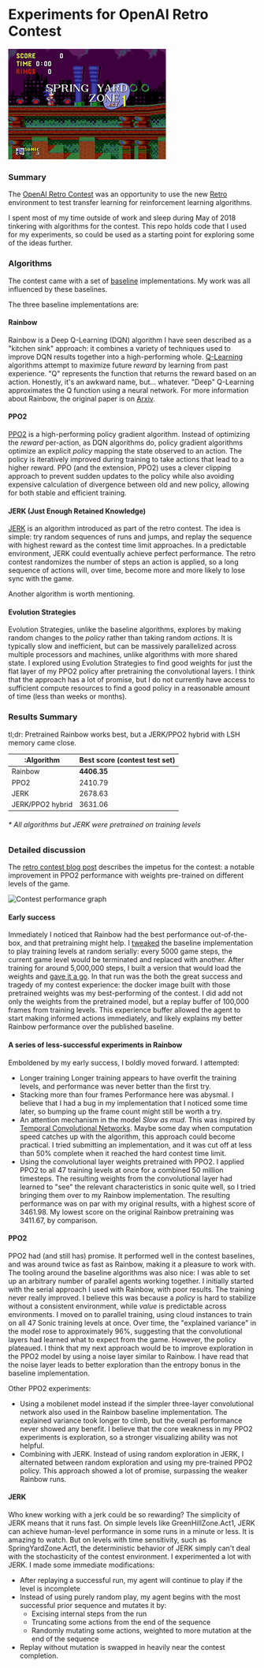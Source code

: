 # Experiments for OpenAI Retro Contest

![Example video](./example.gif "An example round of sonic")

### Summary
The [OpenAI Retro Contest](https://contest.openai.com/) was an opportunity to use the new [Retro](https://github.com/openai/retro) environment to test transfer learning for reinforcement learning algorithms.

I spent most of my time outside of work and sleep during May of 2018 tinkering with algorithms for the contest. This repo holds code that I used for my experiments, so could be used as a starting point for exploring some of the ideas further.

### Algorithms
The contest came with a set of [baseline](https://github.com/openai/retro-baselines) implementations. My work was all influenced by these baselines.

The three baseline implementations are:

#### Rainbow
Rainbow is a Deep Q-Learning (DQN) algorithm I have seen described as a "kitchen sink" approach: it combines a variety of techniques used to improve DQN results together into a high-performing whole. [Q-Learning](https://en.wikipedia.org/wiki/Q-learning) algorithms attempt to maximize future _reward_ by learning from past experience. "Q" represents the function that returns the reward based on an action. Honestly, it's an awkward name, but... whatever. "Deep" Q-Learning approximates the Q function using a neural network. For more information about Rainbow, the original paper is on [Arxiv](https://arxiv.org/abs/1710.02298).

#### PPO2
[PPO2](https://blog.openai.com/openai-baselines-ppo/) is a high-performing policy gradient algorithm. Instead of optimizing the _reward_ per-action, as DQN algorithms do, policy gradient algorithms optimize an explicit _policy_ mapping the state observed to an action. The policy is iteratively improved during training to take actions that lead to a higher reward. PPO (and the extension, PPO2) uses a clever clipping approach to prevent sudden updates to the policy while also avoiding expensive calculation of divergence between old and new policy, allowing for both stable and efficient training.

#### JERK (Just Enough Retained Knowledge) 
[JERK](https://arxiv.org/abs/1804.03720) is an algorithm introduced as part of the retro contest. The idea is simple: try random sequences of runs and jumps, and replay the sequence with highest reward as the contest time limit approaches. In a predictable environment, JERK could eventually achieve perfect performance. The retro contest randomizes the number of steps an action is applied, so a long sequence of actions will, over time, become more and more likely to lose sync with the game.

Another algorithm is worth mentioning.
#### Evolution Strategies
Evolution Strategies, unlike the baseline algorithms, explores by making random changes to the _policy_ rather than taking random _actions_. It is typically slow and inefficient, but can be massively parallelized across multiple processors and machines, unlike algorithms with more shared state. I explored using Evolution Strategies to find good weights for just the flat layer of my PPO2 policy after pretraining the convolutional layers. I think that the approach has a lot of promise, but I do not currently have access to sufficient compute resources to find a good policy in a reasonable amount of time (less than weeks or months).

### Results Summary
tl;dr: Pretrained Rainbow works best, but a JERK/PPO2 hybrid with LSH memory came close.

|:Algorithm|Best score (contest test set)|
|---------|-----------------------------|
|Rainbow|**4406.35**|
|PPO2|2410.79|
|JERK|2678.63|
|JERK/PPO2 hybrid|3631.06|
###### * All algorithms but JERK were pretrained on training levels

### Detailed discussion

The [retro contest blog post](https://blog.openai.com/retro-contest/) describes the impetus for the contest: a notable improvement in PPO2 performance with weights pre-trained on different levels of the game.

![Contest performance graph](https://blog.openai.com/content/images/2018/03/plot_all_human_3-28b.png "Contest performance graph")

#### Early success
Immediately I noticed that Rainbow had the best performance out-of-the-box, and that pretraining might help. I [tweaked](https://github.com/gardenermike/openai-retro-contest-experiments/blob/master/rainbow/rainbow_agent_train.py) the baseline implementation to play training levels at random serially: every 5000 game steps, the current game level would be terminated and replaced with another. After training for around 5,000,000 steps, I built a version that would load the weights and [gave it a go](https://github.com/gardenermike/openai-retro-contest-experiments/blob/master/rainbow/docker-build/rainbow_agent.py).
In that run was the both the great success and tragedy of my contest experience: the docker image built with those pretrained weights was my best-performing of the contest.
I did add not only the weights from the pretrained model, but a replay buffer of 100,000 frames from training levels. This experience buffer allowed the agent to start making informed actions immediately, and likely explains my better Rainbow performance over the published baseline.

#### A series of less-successful experiments in Rainbow
Emboldened by my early success, I boldly moved forward. I attempted:
* Longer training
  Longer training appears to have overfit the training levels, and performance was never better than the first try.
* Stacking more than four frames
  Performance here was abysmal. I believe that I had a bug in my implementation that I noticed some time later, so bumping up the frame count might still be worth a try.
* An attention mechanism in the model
  _Slow as mud_. This was inspired by [Temporal Convolutional Networks](https://arxiv.org/abs/1608.08242). Maybe some day when computation speed catches up with the algorithm, this approach could become practical. I tried submitting an implementation, and it was cut off at less than 50% complete when it reached the hard contest time limit.
* Using the convolutional layer weights pretrained with PPO2.
  I applied PPO2 to all 47 training levels at once for a combined 50 million timesteps. The resulting weights from the convolutional layer had learned to "see" the relevant characteristics in sonic quite well, so I tried bringing them over to my Rainbow implementation. The resulting performance was on par with my original results, with a highest score of 3461.98. My lowest score on the original Rainbow pretraining was 3411.67, by comparison.

#### PPO2
PPO2 had (and still has) promise. It performed well in the contest baselines, and was around twice as fast as Rainbow, making it a pleasure to work with. The tooling around the baseline algorithms was also nice: I was able to set up an arbitrary number of parallel agents working together. I initially started with the serial approach I used with Rainbow, with poor results. The training never really improved. I believe this was because a _policy_ is hard to stabilize without a consistent environment, while _value_ is predictable across environments. I moved on to parallel training, using cloud instances to train on all 47 Sonic training levels at once. Over time, the "explained variance" in the model rose to approximately 96%, suggesting that the convolutional layers had learned what to expect from the game. However, the policy plateaued. I think that my next approach would be to improve exploration in the PPO2 model by using a noise layer similar to Rainbow. I have read that the noise layer leads to better exploration than the entropy bonus in the baseline implementation.

Other PPO2 experiments:
* Using a mobilenet model instead if the simpler three-layer convolutional network also used in the Rainbow baseline implementation.
  The explained variance took longer to climb, but the overall performance never showed any benefit. I believe that the core weakness in my PPO2 experiments is exploration, so a stronger visualizing ability was not helpful.
* Combining with JERK.
  Instead of using random exploration in JERK, I alternated between random exploration and using my pre-trained PPO2 policy. This approach showed a lot of promise, surpassing the weaker Rainbow runs.

#### JERK
Who knew working with a jerk could be so rewarding?
The simplicity of JERK means that it runs fast. On simple levels like GreenHillZone.Act1, JERK can achieve human-level performance in some runs in a minute or less. It is amazing to watch. But on levels with time sensitivity, such as SpringYardZone.Act1, the deterministic behavior of JERK simply can't deal with the stochasticity of the contest environment.
I experimented a lot with JERK. I made some immediate modifications:
* After replaying a successful run, my agent will continue to play if the level is incomplete
* Instead of using purely random play, my agent begins with the most successful prior sequence and mutates it by:
  * Excising internal steps from the run
  * Truncating some actions from the end of the sequence
  * Randomly mutating some actions, weighted to more mutation at the end of the sequence
* Replay without mutation is swapped in heavily near the contest completion.


